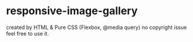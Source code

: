 # responsive-image-gallery
created by HTML & Pure CSS (Flexbox, @media query)
no copyright issue feel free to use it.
